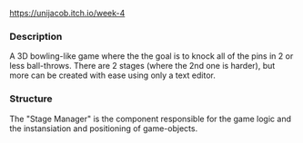 https://unijacob.itch.io/week-4

### Description
A 3D bowling-like game where the the goal is to knock all of the pins in 2 or less ball-throws. There are 2 stages (where the 2nd one is harder), 
but more can be created with ease using only a text editor.

### Structure
The "Stage Manager" is the component responsible for the game logic and the instansiation and positioning of game-objects.
